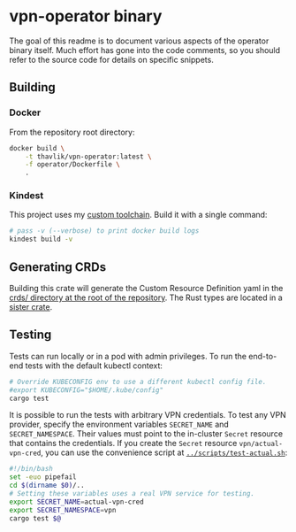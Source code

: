# vpn-operator binary
The goal of this readme is to document various aspects of the operator binary itself. Much effort has gone into the code comments, so you should refer to the source code for details on specific snippets.

## Building
### Docker
From the repository root directory:
```bash
docker build \
    -t thavlik/vpn-operator:latest \
    -f operator/Dockerfile \
    .
```

### Kindest
This project uses my [custom toolchain](https://github.com/midcontinentcontrols/kindest). Build it with a single command:
```bash
# pass -v (--verbose) to print docker build logs
kindest build -v
```

## Generating CRDs
Building this crate will generate the Custom Resource Definition yaml in the [crds/ directory at the root of the repository](../crds). The Rust types are located in a [sister crate](../types).

## Testing
Tests can run locally or in a pod with admin privileges. To run the end-to-end tests with the default kubectl context:
```bash
# Override KUBECONFIG env to use a different kubectl config file.
#export KUBECONFIG="$HOME/.kube/config"
cargo test
```
It is possible to run the tests with arbitrary VPN credentials. To test any VPN provider, specify the environment variables `SECRET_NAME` and `SECRET_NAMESPACE`. Their values must point to the in-cluster `Secret` resource that contains the credentials. If you create the `Secret` resource `vpn/actual-vpn-cred`, you can use the convenience script at [`../scripts/test-actual.sh`](../scripts/test-actual.sh):
```bash
#!/bin/bash
set -euo pipefail
cd $(dirname $0)/..
# Setting these variables uses a real VPN service for testing.
export SECRET_NAME=actual-vpn-cred
export SECRET_NAMESPACE=vpn
cargo test $@
```